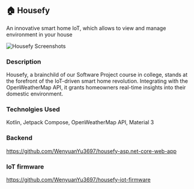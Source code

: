 ## 🏠 Housefy

An innovative smart home IoT, which allows to view and manage environment in your house

![Housefy Screenshots](https://github.com/kyrylolvov/housefy/assets/70720713/357a2751-e30e-4c56-8aca-e5d991457ac1)

### Description

Housefy, a brainchild of our Software Project course in college, stands at the forefront of the IoT-driven smart home revolution. Integrating with the OpenWeatherMap API, it grants homeowners real-time insights into their domestic environment. 

### Technolgies Used
Kotlin, Jetpack Compose, OpenWeatherMap API, Material 3

### Backend
https://github.com/WenyuanYu3697/housefy-asp.net-core-web-app

### IoT firmware
https://github.com/WenyuanYu3697/housefy-iot-firmware
